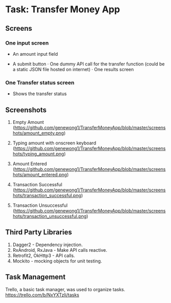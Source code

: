 # Task: Transfer Money App

## Screens

### One input screen

- An amount input field

- A submit button
·         One dummy API call for the transfer function (could be a static JSON file hosted on internet)
·         One results screen
 
### One Transfer status screen

- Shows the transfer status


## Screenshots

1. Empty Amount 
(https://github.com/genewong1/TransferMoneyApp/blob/master/screenshots/amount_empty.png)

2. Typing amount with onscreen keyboard (https://github.com/genewong1/TransferMoneyApp/blob/master/screenshots/typing_amount.png)

3. Amount Entered 
(https://github.com/genewong1/TransferMoneyApp/blob/master/screenshots/amount_entered.png)

4. Transaction Successful 
(https://github.com/genewong1/TransferMoneyApp/blob/master/screenshots/transaction_successful.png)

5. Transaction Unsuccessful 
(https://github.com/genewong1/TransferMoneyApp/blob/master/screenshots/transaction_unsuccessful.png)


## Third Party Libraries

1. Dagger2 - Dependency injection.
2. RxAndroid, RxJava - Make API calls reactive.
3. Retrofit2, OkHttp3 - API calls.
4. Mockito - mocking objects for unit testing.


## Task Management

Trello, a basic task manager, was used to organize tasks.
https://trello.com/b/NxYXTzIi/tasks
